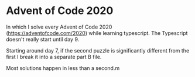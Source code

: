 # Advent of Code 2020

In which I solve every Advent of Code 2020 (https://adventofcode.com/2020) while learning typescript. The Typescript doesn't really start until day 9.

Starting around day 7, if the second puzzle is significantly different from the first I break it into a separate part B file.

Most solutions happen in less than a second.m
